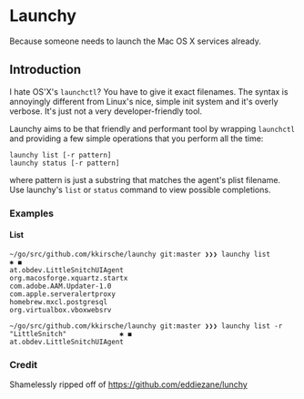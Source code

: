 # Launchy

Because someone needs to launch the Mac OS X services already.

## Introduction

I hate OS'X's `launchctl`? You have to give it exact filenames. The syntax is annoyingly different from Linux's nice, simple init system and it's overly verbose. It's just not a very developer-friendly tool.

Launchy aims to be that friendly and performant tool by wrapping `launchctl` and providing a few simple operations that you perform all the time:

```
launchy list [-r pattern]
launchy status [-r pattern]
```

where pattern is just a substring that matches the agent's plist filename. Use launchy's `list` or `status` command to view possible completions.

### Examples

#### List

```shell
~/go/src/github.com/kkirsche/launchy git:master ❯❯❯ launchy list                               ✱ ◼
at.obdev.LittleSnitchUIAgent
org.macosforge.xquartz.startx
com.adobe.AAM.Updater-1.0
com.apple.serveralertproxy
homebrew.mxcl.postgresql
org.virtualbox.vboxwebsrv
```

```shell
~/go/src/github.com/kkirsche/launchy git:master ❯❯❯ launchy list -r "LittleSnitch"             ✱ ◼
at.obdev.LittleSnitchUIAgent
```


### Credit
Shamelessly ripped off of https://github.com/eddiezane/lunchy
